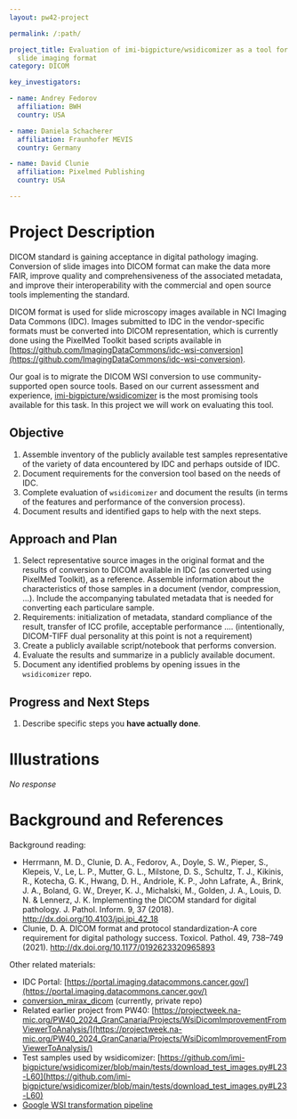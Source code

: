 ```yaml
---
layout: pw42-project

permalink: /:path/

project_title: Evaluation of imi-bigpicture/wsidicomizer as a tool for conversion into DICOM whole
  slide imaging format
category: DICOM

key_investigators:

- name: Andrey Fedorov
  affiliation: BWH
  country: USA

- name: Daniela Schacherer
  affiliation: Fraunhofer MEVIS
  country: Germany

- name: David Clunie
  affiliation: Pixelmed Publishing
  country: USA

---
```


# Project Description

<!-- Add a short paragraph describing the project. -->


DICOM standard is gaining acceptance in digital pathology imaging. Conversion of slide images into DICOM format can make the data more FAIR, improve quality and comprehensiveness of the associated metadata, and improve their interoperability with the commercial and open source tools implementing the standard. 

DICOM format is used for slide microscopy images available in NCI Imaging Data Commons (IDC). Images submitted to IDC in the vendor-specific formats must be converted into DICOM representation, which is currently done using the PixelMed Toolkit based scripts available in [https://github.com/ImagingDataCommons/idc-wsi-conversion](https://github.com/ImagingDataCommons/idc-wsi-conversion).

Our goal is to migrate the DICOM WSI conversion to use community-supported open source tools. Based on our current assessment and experience, [imi-bigpicture/wsidicomizer](https://github.com/imi-bigpicture/wsidicomizer/) is the most promising tools available for this task. In this project we will work on evaluating this tool.



## Objective

<!-- Describe here WHAT you would like to achieve (what you will have as end result). -->


1. Assemble inventory of the publicly available test samples representative of the variety of data encountered by IDC and perhaps outside of IDC.
2. Document requirements for the conversion tool based on the needs of IDC.
3. Complete evaluation of `wsidicomizer` and document the results (in terms of the features and performance of the conversion process).
4. Document results and identified gaps to help with the next steps.




## Approach and Plan

<!-- Describe here HOW you would like to achieve the objectives stated above. -->


1. Select representative source images in the original format and the results of conversion to DICOM available in IDC (as converted using PixelMed Toolkit), as a reference. Assemble information about the characteristics of those samples in a document (vendor, compression, ...). Include the accompanying tabulated metadata that is needed for converting each particulare sample.
2. Requirements: initialization of metadata, standard compliance of the result, transfer of ICC profile, acceptable performance .... (intentionally, DICOM-TIFF dual personality at this point is not a requirement)
3. Create a publicly available script/notebook that performs conversion.
4. Evaluate the results and summarize in a publicly available document.
5. Document any identified problems by opening issues in the `wsidicomizer` repo.




## Progress and Next Steps

<!-- Update this section as you make progress, describing of what you have ACTUALLY DONE.
     If there are specific steps that you could not complete then you can describe them here, too. -->


1. Describe specific steps you **have actually done**.




# Illustrations

<!-- Add pictures and links to videos that demonstrate what has been accomplished. -->


_No response_



# Background and References

<!-- If you developed any software, include link to the source code repository.
     If possible, also add links to sample data, and to any relevant publications. -->


Background reading:
* Herrmann, M. D., Clunie, D. A., Fedorov, A., Doyle, S. W., Pieper, S., Klepeis, V., Le, L. P., Mutter, G. L., Milstone, D. S., Schultz, T. J., Kikinis, R., Kotecha, G. K., Hwang, D. H., Andriole, K. P., John Lafrate, A., Brink, J. A., Boland, G. W., Dreyer, K. J., Michalski, M., Golden, J. A., Louis, D. N. & Lennerz, J. K. Implementing the DICOM standard for digital pathology. J. Pathol. Inform. 9, 37 (2018). http://dx.doi.org/10.4103/jpi.jpi_42_18
* Clunie, D. A. DICOM format and protocol standardization-A core requirement for digital pathology success. Toxicol. Pathol. 49, 738–749 (2021). http://dx.doi.org/10.1177/0192623320965893
  
Other related materials:
* IDC Portal: [https://portal.imaging.datacommons.cancer.gov/](https://portal.imaging.datacommons.cancer.gov/)
* [conversion_mirax_dicom](https://github.com/ImagingDataCommons/conversion_mirax_dicom/blob/main/add_metadata.py) (currently, private repo)
* Related earlier project from PW40: [https://projectweek.na-mic.org/PW40_2024_GranCanaria/Projects/WsiDicomImprovementFromViewerToAnalysis/](https://projectweek.na-mic.org/PW40_2024_GranCanaria/Projects/WsiDicomImprovementFromViewerToAnalysis/)
* Test samples used by wsidicomizer: [https://github.com/imi-bigpicture/wsidicomizer/blob/main/tests/download_test_images.py#L23-L60](https://github.com/imi-bigpicture/wsidicomizer/blob/main/tests/download_test_images.py#L23-L60)
* [Google WSI transformation pipeline](https://github.com/GoogleCloudPlatform/medical-imaging/blob/main/pathology/transformation_pipeline/docs/digital_pathology_transformation_pipeline_to_dicom_spec.md)

